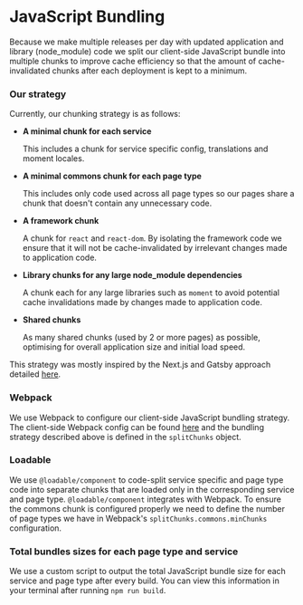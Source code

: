 # JavaScript Bundling

Because we make multiple releases per day with updated application and library (node_module) code we split our client-side JavaScript bundle into multiple chunks to improve cache efficiency so that the amount of cache-invalidated chunks after each deployment is kept to a minimum.

### Our strategy

Currently, our chunking strategy is as follows:

- **A minimal chunk for each service**

  This includes a chunk for service specific config, translations and moment locales.

- **A minimal commons chunk for each page type**

  This includes only code used across all page types so our pages share a chunk that doesn't contain any unnecessary code.

- **A framework chunk**

  A chunk for `react` and `react-dom`. By isolating the framework code we ensure that it will not be cache-invalidated by irrelevant changes made to application code.

- **Library chunks for any large node_module dependencies**

  A chunk each for any large libraries such as `moment` to avoid potential cache invalidations made by changes made to application code.

- **Shared chunks**

  As many shared chunks (used by 2 or more pages) as possible, optimising for overall application size and initial load speed.

This strategy was mostly inspired by the Next.js and Gatsby approach detailed [here](https://web.dev/granular-chunking-nextjs/).

### Webpack

We use Webpack to configure our client-side JavaScript bundling strategy. The client-side Webpack config can be found [here](https://github.com/bbc/simorgh/blob/latest/webpack.config.client.js) and the bundling strategy described above is defined in the `splitChunks` object.

### Loadable

We use `@loadable/component` to code-split service specific and page type code into separate chunks that are loaded only in the corresponding service and page type. `@loadable/component` integrates with Webpack. To ensure the commons chunk is configured properly we need to define the number of page types we have in Webpack's `splitChunks.commons.minChunks` configuration.

### Total bundles sizes for each page type and service

We use a custom script to output the total JavaScript bundle size for each service and page type after every build. You can view this information in your terminal after running `npm run build`.
